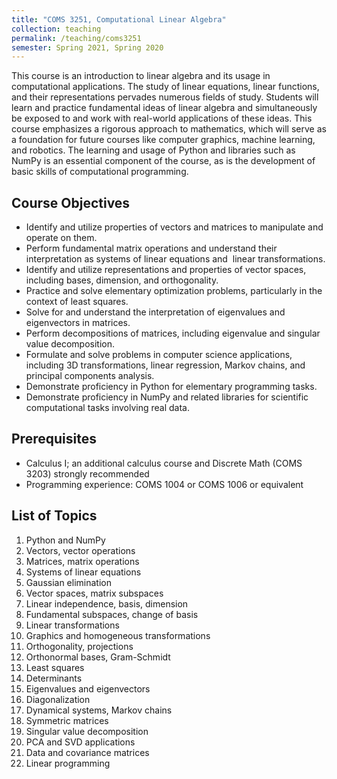 ```yaml
---
title: "COMS 3251, Computational Linear Algebra"
collection: teaching
permalink: /teaching/coms3251
semester: Spring 2021, Spring 2020
---
```


This course is an introduction to linear algebra and its usage in computational applications. The study of linear equations, linear functions, and their representations pervades numerous fields of study. Students will learn and practice fundamental ideas of linear algebra and simultaneously be exposed to and work with real-world applications of these ideas. This course emphasizes a rigorous approach to mathematics, which will serve as a foundation for future courses like computer graphics, machine learning, and robotics. The learning and usage of Python and libraries such as NumPy is an essential component of the course, as is the development of basic skills of computational programming.

## Course Objectives
- Identify and utilize properties of vectors and matrices to manipulate and operate on them.
- Perform fundamental matrix operations and understand their interpretation as systems of linear equations and  linear transformations.
- Identify and utilize representations and properties of vector spaces, including bases, dimension, and orthogonality.
- Practice and solve elementary optimization problems, particularly in the context of least squares.
- Solve for and understand the interpretation of eigenvalues and eigenvectors in matrices.
- Perform decompositions of matrices, including eigenvalue and singular value decomposition.
- Formulate and solve problems in computer science applications, including 3D transformations, linear regression, Markov chains, and principal components analysis.
- Demonstrate proficiency in Python for elementary programming tasks.
- Demonstrate proficiency in NumPy and related libraries for scientific computational tasks involving real data.

## Prerequisites
- Calculus I; an additional calculus course and Discrete Math (COMS 3203) strongly recommended
- Programming experience: COMS 1004 or COMS 1006 or equivalent 

## List of Topics
1. Python and NumPy
2. Vectors, vector operations
3. Matrices, matrix operations
4. Systems of linear equations
5. Gaussian elimination
6. Vector spaces, matrix subspaces
7. Linear independence, basis, dimension
8. Fundamental subspaces, change of basis
9. Linear transformations
10. Graphics and homogeneous transformations
11. Orthogonality, projections
12. Orthonormal bases, Gram-Schmidt
13. Least squares
14. Determinants
15. Eigenvalues and eigenvectors
16. Diagonalization
17. Dynamical systems, Markov chains
18. Symmetric matrices
19. Singular value decomposition
20. PCA and SVD applications
21. Data and covariance matrices
22. Linear programming
